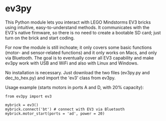 ev3py
=====

This Python module lets you interact with LEGO Mindstorms EV3 bricks using intuitive, easy-to-understand methods. It communicates with the EV3's native firmware, so there is no need to create a bootable SD card; just turn on the brick and start coding.

For now the module is still inchoate; it only covers some basic functions (motor- and sensor-related functions) and it only works on Macs, and only via Bluetooth. The goal is to eventually cover all EV3 capability and make ev3py work with USB and WiFi and also with Linux and Windows.

No installation is necessary. Just download the two files (ev3py.py and dec_to_hex.py) and import the 'ev3' class from ev3py.

Usage example (starts motors in ports A and D, with 20% capacity):

    from ev3py import ev3

    mybrick = ev3()
    mybrick.connect('bt') # connect with EV3 via Bluetooth
    mybrick.motor_start(ports = 'ad', power = 20)
